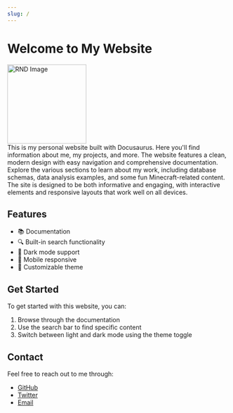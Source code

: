 ```yaml
---
slug: /
---
```


# Welcome to My Website

<div style={{ display: 'flex', alignItems: 'center', gap: '2rem' }}>
  <img src="/img/rnd.png" width="180" alt="RND Image" />
  <div>
    This is my personal website built with Docusaurus. Here you'll find information about me, my projects, and more. The website features a clean, modern design with easy navigation and comprehensive documentation. Explore the various sections to learn about my work, including database schemas, data analysis examples, and some fun Minecraft-related content. The site is designed to be both informative and engaging, with interactive elements and responsive layouts that work well on all devices.
  </div>
</div>

## Features

- 📚 Documentation
- 🔍 Built-in search functionality
- 🌙 Dark mode support
- 📱 Mobile responsive
- 🎨 Customizable theme

## Get Started

To get started with this website, you can:

1. Browse through the documentation
2. Use the search bar to find specific content
3. Switch between light and dark mode using the theme toggle

## Contact

Feel free to reach out to me through:
- [GitHub](https://github.com/your-username)
- [Twitter](https://twitter.com/your-username)
- [Email](mailto:your-email@example.com)
